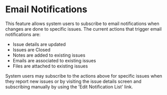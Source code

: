 # Email Notifications

This feature allows system users to subscribe to email notifications when
changes are done to specific issues. The current actions that trigger email
notifications are:

- Issue details are updated
- Issues are Closed
- Notes are added to existing issues
- Emails are associated to existing issues
- Files are attached to existing issues

System users may subscribe to the actions above for specific issues when they
report new issues or by visiting the issue details screen and subscribing
manually by using the 'Edit Notification List' link.

